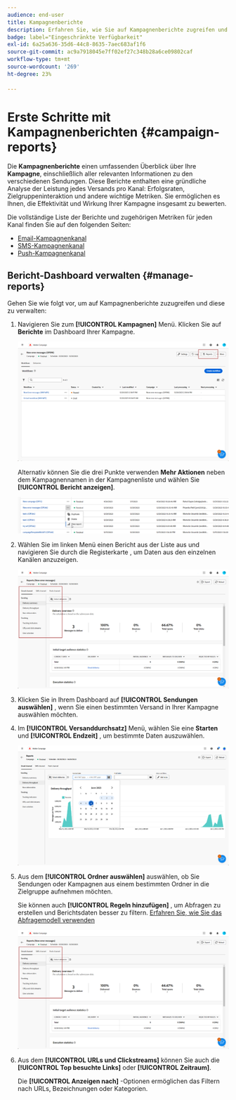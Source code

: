 ```yaml
---
audience: end-user
title: Kampagnenberichte
description: Erfahren Sie, wie Sie auf Kampagnenberichte zugreifen und diese verwenden können
badge: label="Eingeschränkte Verfügbarkeit"
exl-id: 6a25a636-35d6-44c8-8635-7aec683af1f6
source-git-commit: ac9a7918045e7ff02ef27c348b28a6ce09802caf
workflow-type: tm+mt
source-wordcount: '269'
ht-degree: 23%

---
```


# Erste Schritte mit Kampagnenberichten {#campaign-reports}

<!-- CAN BE REMOVED___
>[!CONTEXTUALHELP]
>id="acw_campaign_reporting_sending"
>title="Reporting Sending"
>abstract="The Sending tab within your report provides in-depth insights into your visitors' interactions with your deliveries and any potential errors they may have encountered."

>[!CONTEXTUALHELP]
>id="acw_campaign_reporting_tracking"
>title="Reporting tracking"
>abstract="The Tracking tab within your report offers valuable data, including recipient behavior per link, breakdown of opens and clicks, as well as detailed information about the most frequently clicked URLs during a delivery."
-->

Die **Kampagnenberichte** einen umfassenden Überblick über Ihre **Kampagne**, einschließlich aller relevanten Informationen zu den verschiedenen Sendungen. Diese Berichte enthalten eine gründliche Analyse der Leistung jedes Versands pro Kanal: Erfolgsraten, Zielgruppeninteraktion und andere wichtige Metriken. Sie ermöglichen es Ihnen, die Effektivität und Wirkung Ihrer Kampagne insgesamt zu bewerten.

Die vollständige Liste der Berichte und zugehörigen Metriken für jeden Kanal finden Sie auf den folgenden Seiten:

* [Email-Kampagnenkanal](campaign-reports-email.md)
* [SMS-Kampagnenkanal](campaign-reports-sms.md)
* [Push-Kampagnenkanal](campaign-reports-push.md)

## Bericht-Dashboard verwalten {#manage-reports}

Gehen Sie wie folgt vor, um auf Kampagnenberichte zuzugreifen und diese zu verwalten:

1. Navigieren Sie zum **[!UICONTROL Kampagnen]** Menü. Klicken Sie auf **Berichte** im Dashboard Ihrer Kampagne.

   ![](assets/manage_campaign_report_2.png)

   Alternativ können Sie die drei Punkte verwenden **Mehr Aktionen** neben dem Kampagnennamen in der Kampagnenliste und wählen Sie **[!UICONTROL Bericht anzeigen]**.

   ![](assets/manage_campaign_report_1.png)

1. Wählen Sie im linken Menü einen Bericht aus der Liste aus und navigieren Sie durch die Registerkarte , um Daten aus den einzelnen Kanälen anzuzeigen.

   ![](assets/manage_campaign_report_4.png)

1. Klicken Sie in Ihrem Dashboard auf **[!UICONTROL Sendungen auswählen]** , wenn Sie einen bestimmten Versand in Ihrer Kampagne auswählen möchten.

1. Im **[!UICONTROL Versanddurchsatz]** Menü, wählen Sie eine **Starten** und **[!UICONTROL Endzeit]** , um bestimmte Daten auszuwählen.

   ![](assets/manage_campaign_report_3.png)

1. Aus dem **[!UICONTROL Ordner auswählen]** auswählen, ob Sie Sendungen oder Kampagnen aus einem bestimmten Ordner in die Zielgruppe aufnehmen möchten.

   Sie können auch **[!UICONTROL Regeln hinzufügen]** , um Abfragen zu erstellen und Berichtsdaten besser zu filtern. [Erfahren Sie, wie Sie das Abfragemodell verwenden](../query/query-modeler-overview.md)

   ![](assets/manage_campaign_report_4.png)

1. Aus dem **[!UICONTROL URLs und Clickstreams]** können Sie auch die **[!UICONTROL Top besuchte Links]** oder **[!UICONTROL Zeitraum]**.

   Die **[!UICONTROL Anzeigen nach]** -Optionen ermöglichen das Filtern nach URLs, Bezeichnungen oder Kategorien.
